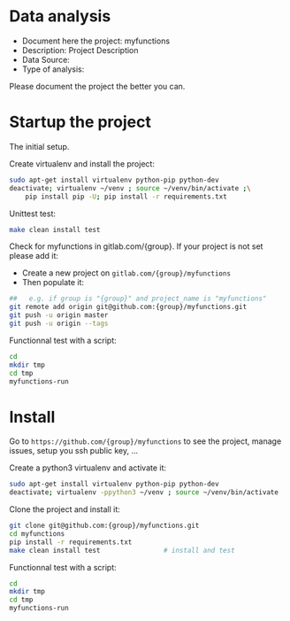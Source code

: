# Data analysis
- Document here the project: myfunctions
- Description: Project Description
- Data Source:
- Type of analysis:

Please document the project the better you can.

# Startup the project

The initial setup.

Create virtualenv and install the project:
```bash
sudo apt-get install virtualenv python-pip python-dev
deactivate; virtualenv ~/venv ; source ~/venv/bin/activate ;\
    pip install pip -U; pip install -r requirements.txt
```

Unittest test:
```bash
make clean install test
```

Check for myfunctions in gitlab.com/{group}.
If your project is not set please add it:

- Create a new project on `gitlab.com/{group}/myfunctions`
- Then populate it:

```bash
##   e.g. if group is "{group}" and project_name is "myfunctions"
git remote add origin git@github.com:{group}/myfunctions.git
git push -u origin master
git push -u origin --tags
```

Functionnal test with a script:

```bash
cd
mkdir tmp
cd tmp
myfunctions-run
```

# Install

Go to `https://github.com/{group}/myfunctions` to see the project, manage issues,
setup you ssh public key, ...

Create a python3 virtualenv and activate it:

```bash
sudo apt-get install virtualenv python-pip python-dev
deactivate; virtualenv -ppython3 ~/venv ; source ~/venv/bin/activate
```

Clone the project and install it:

```bash
git clone git@github.com:{group}/myfunctions.git
cd myfunctions
pip install -r requirements.txt
make clean install test                # install and test
```
Functionnal test with a script:

```bash
cd
mkdir tmp
cd tmp
myfunctions-run
```
